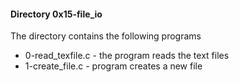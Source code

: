 #### Directory 0x15-file_io
The directory contains the following programs
* 0-read_texfile.c - the program reads the text files
* 1-create_file.c - program creates a new file


